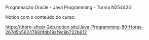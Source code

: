 Programação Oracle - Java Programming - Turma N25442G 

Notion com o conteúdo do curso:

https://thorn-shear-2eb.notion.site/Java-Programming-80-Horas-267d5b56247880fdb19af9c9b722b612
